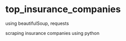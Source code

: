 # top_insurance_companies

using beautifulSoup, requests

scraping insurance companies using python
